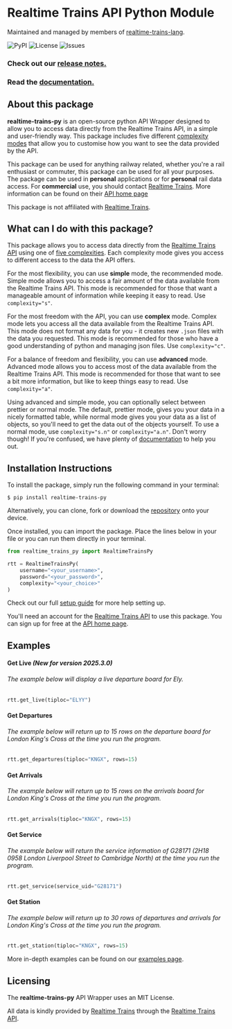 # Realtime Trains API Python Module

Maintained and managed by members of [realtime-trains-lang](https://github.com/realtime-trains-lang).

![PyPI](https://img.shields.io/pypi/v/realtime-trains-py) ![License](https://img.shields.io/github/license/realtime-trains-lang/realtime-trains-py) ![Issues](https://img.shields.io/github/issues/realtime-trains-lang/realtime-trains-py)


### Check out our [release notes.](https://github.com/realtime-trains-lang/realtime-trains-py/wiki/Release-Notes)

### Read the [documentation.](https://github.com/realtime-trains-lang/realtime-trains-py/wiki/Home)

## About this package

**realtime-trains-py** is an open-source python API Wrapper designed to allow you to access data directly from the Realtime Trains API, in a simple and user-friendly way. This package includes five different [complexity modes](https://github.com/realtime-trains-lang/realtime-trains-py/wiki/Complexity) that allow you to customise how you want to see the data provided by the API.

This package can be used for anything railway related, whether you're a rail enthusiast or commuter, this package can be used for all your purposes. The package can be used in **personal** applications or for **personal** rail data access. For **commercial** use, you should contact [Realtime Trains](https://www.realtimetrains.co.uk/). More information can be found on their [API home page](https://api.rtt.io)

This package is not affiliated with [Realtime Trains](https://www.realtimetrains.co.uk/). 

## What can I do with this package?
This package allows you to access data directly from the [Realtime Trains API](https://api.rtt.io) using one of [five complexities](https://github.com/realtime-trains-lang/realtime-trains-py/wiki/Complexity). Each complexity mode gives you access to different access to the data the API offers. 

For the most flexibility, you can use **simple** mode, the recommended mode. Simple mode allows you to access a fair amount of the data available from the Realtime Trains API. This mode is recommended for those that want a manageable amount of information while keeping it easy to read. Use `complexity="s"`.

For the most freedom with the API, you can use **complex** mode. Complex mode lets you access all the data available from the Realtime Trains API. This mode does not format any data for you - it creates new `.json` files with the data you requested. This mode is recommended for those who have a good understanding of python and managing json files. Use `complexity="c"`.

For a balance of freedom and flexibility, you can use **advanced** mode. Advanced mode allows you to access most of the data available from the Realtime Trains API. This mode is recommended for those that want to see a bit more information, but like to keep things easy to read. Use `complexity="a"`.

Using advanced and simple mode, you can optionally select between prettier or normal mode. The default, prettier mode, gives you your data in a nicely formatted table, while normal mode gives you your data as a list of objects, so you'll need to get the data out of the objects yourself. To use a normal mode, use `complexity="s.n"` or `complexity="a.n"`. Don't worry though! If you're confused, we have plenty of [documentation](https://github.com/realtime-trains-lang/realtime-trains-py/wiki/Home) to help you out.


## Installation Instructions

To install the package, simply run the following command in your terminal:
```
$ pip install realtime-trains-py
``` 
Alternatively, you can clone, fork or download the [repository](https://github.com/realtime-trains-lang/realtime-trains-py) onto your device. 

Once installed, you can import the package. Place the lines below in your file or you can run them directly in your terminal.
```python
from realtime_trains_py import RealtimeTrainsPy

rtt = RealtimeTrainsPy(
    username="<your_username>", 
    password="<your_password>", 
    complexity="<your_choice>"
)
```

Check out our full [setup guide](https://github.com/realtime-trains-lang/realtime-trains-py/wiki/Setup) for more help setting up.

You'll need an account for the [Realtime Trains API](https://api.rtt.io) to use this package. You can sign up for free at the [API home page](https://api.rtt.io). 


## Examples

#### Get Live *(New for version 2025.3.0)*
###### The example below will display a live departure board for Ely. 
```python
rtt.get_live(tiploc="ELYY")
```

#### Get Departures
###### The example below will return up to 15 rows on the departure board for London King's Cross at the time you run the program. 
```python
rtt.get_departures(tiploc="KNGX", rows=15)
```

#### Get Arrivals
###### The example below will return up to 15 rows on the arrivals board for London King's Cross at the time you run the program. 
```python
rtt.get_arrivals(tiploc="KNGX", rows=15)
```

#### Get Service
###### The example below will return the service information of G28171 (2H18 0958 London Liverpool Street to Cambridge North) at the time you run the program. 
```python
rtt.get_service(service_uid="G28171")
```

#### Get Station
###### The example below will return up to 30 rows of departures and arrivals for London King's Cross at the time you run the program. 
```python
rtt.get_station(tiploc="KNGX", rows=15)
```

More in-depth examples can be found on our [examples page](https://github.com/realtime-trains-lang/realtime-trains-py/wiki/Examples). 


## Licensing 

The **realtime-trains-py** API Wrapper uses an MIT License.

All data is kindly provided by [Realtime Trains](https://www.realtimetrains.co.uk/) through the [Realtime Trains API](https://api.rtt.io).